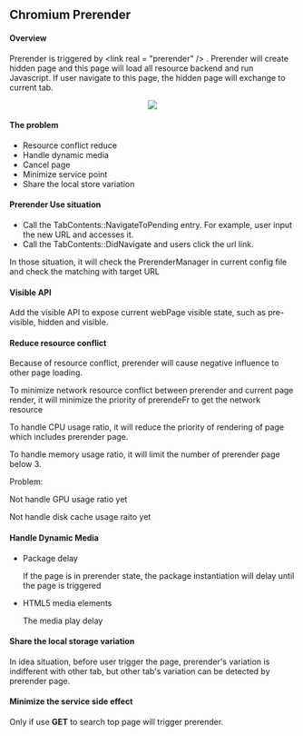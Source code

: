 ## Chromium Prerender

#### Overview

Prerender is triggered by \<link real = "prerender" /\> . Prerender will create hidden page and this page will load all resource backend and run Javascript. If user navigate to this page, the hidden page will exchange to current tab.

<center>
  <img src = "https://upload-images.jianshu.io/upload_images/3768281-928b84a5c6db684a.jpg?imageMogr2/auto-orient/strip%7CimageView2/2/w/697/format/webp" />
</center>

#### The problem

- Resource conflict reduce
- Handle dynamic media
- Cancel page
- Minimize service point
- Share the local store variation



#### Prerender Use situation

- Call the TabContents::NavigateToPending entry. For example, user input the new URL and accesses it.
- Call the TabContents::DidNavigate and users click the url link.

In those situation, it will check the PrerenderManager in current config file and check the matching with target URL



#### Visible API

Add the visible API to expose current webPage visible state, such as pre-visible, hidden and  visible.



#### Reduce resource conflict

Because of resource conflict, prerender will cause negative influence to other page loading. 

To minimize  network resource conflict between prerender and current page render, it will minimize the priority of prerendeFr to get the network resource

To handle CPU usage ratio, it will reduce the priority of rendering of page which includes prerender page.

To handle memory usage ratio, it will limit the number of prerender page below 3.



Problem:

Not handle GPU usage ratio yet

Not handle disk cache usage raito yet

#### Handle Dynamic Media

- Package delay

  If the page is in prerender state, the package instantiation will delay until the page is triggered

- HTML5 media elements

  The media play delay

#### Share the local storage variation

In idea situation, before user trigger the page, prerender's variation is indifferent with other tab, but other tab's variation can be detected by prerender page.

#### Minimize the service side effect

Only if use **GET** to search top page will trigger prerender.